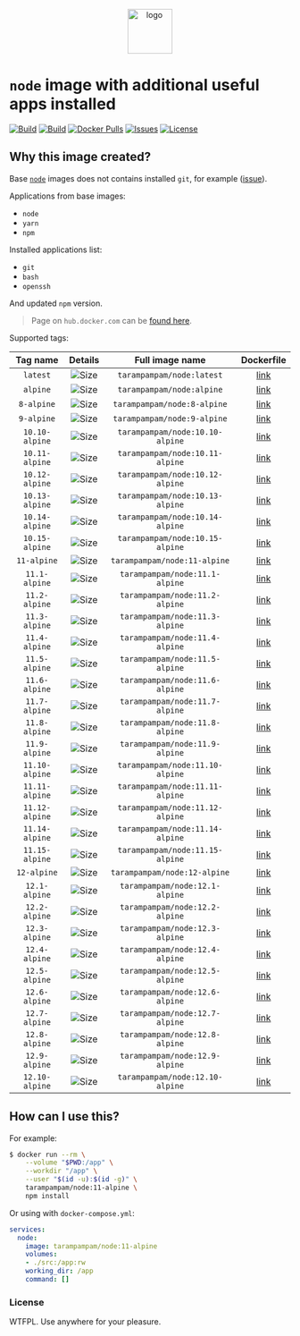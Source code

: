 <p align="center">
  <img alt="logo" src="https://hsto.org/webt/83/nk/0y/83nk0ym623xt8yit1b3pq9tj4cs.png" width="80" />
</p>

# `node` image with additional useful apps installed

[![Build][badge_automated]][link_hub]
[![Build][badge_build]][link_hub]
[![Docker Pulls][badge_pulls]][link_hub]
[![Issues][badge_issues]][link_issues]
[![License][badge_license]][link_license]


## Why this image created?

Base [`node`][link_base_node_image] images does not contains installed `git`, for example ([issue][node-586]).

Applications from base images:

- `node`
- `yarn`
- `npm`

Installed applications list:

- `git`
- `bash`
- `openssh`

And updated `npm` version.

> Page on `hub.docker.com` can be [found here][link_hub].

Supported tags:

Tag name | Details | Full image name | Dockerfile
:------: | :-----: | :-------------: | :--------:
`latest` | ![Size][badge_size_latest] | `tarampampam/node:latest` | [link][dockerfile_latest]
`alpine` | ![Size][badge_size_alpine] | `tarampampam/node:alpine` | [link][dockerfile_alpine]
`8-alpine`    | ![Size][badge_size_8_alpine]    | `tarampampam/node:8-alpine`    | [link][dockerfile_8_alpine]
`9-alpine`    | ![Size][badge_size_9_alpine]    | `tarampampam/node:9-alpine`    | [link][dockerfile_9_alpine]
`10.10-alpine` | ![Size][badge_size_10_10_alpine] | `tarampampam/node:10.10-alpine` | [link][dockerfile_10_10_alpine]
`10.11-alpine` | ![Size][badge_size_10_11_alpine] | `tarampampam/node:10.11-alpine` | [link][dockerfile_10_11_alpine]
`10.12-alpine` | ![Size][badge_size_10_12_alpine] | `tarampampam/node:10.12-alpine` | [link][dockerfile_10_12_alpine]
`10.13-alpine` | ![Size][badge_size_10_13_alpine] | `tarampampam/node:10.13-alpine` | [link][dockerfile_10_13_alpine]
`10.14-alpine` | ![Size][badge_size_10_14_alpine] | `tarampampam/node:10.14-alpine` | [link][dockerfile_10_14_alpine]
`10.15-alpine` | ![Size][badge_size_10_15_alpine] | `tarampampam/node:10.15-alpine` | [link][dockerfile_10_15_alpine]
`11-alpine`    | ![Size][badge_size_11_alpine]    | `tarampampam/node:11-alpine`    | [link][dockerfile_11_alpine]
`11.1-alpine`  | ![Size][badge_size_11_1_alpine]  | `tarampampam/node:11.1-alpine`  | [link][dockerfile_11_1_alpine]
`11.2-alpine`  | ![Size][badge_size_11_2_alpine]  | `tarampampam/node:11.2-alpine`  | [link][dockerfile_11_2_alpine]
`11.3-alpine`  | ![Size][badge_size_11_3_alpine]  | `tarampampam/node:11.3-alpine`  | [link][dockerfile_11_3_alpine]
`11.4-alpine`  | ![Size][badge_size_11_4_alpine]  | `tarampampam/node:11.4-alpine`  | [link][dockerfile_11_4_alpine]
`11.5-alpine`  | ![Size][badge_size_11_5_alpine]  | `tarampampam/node:11.5-alpine`  | [link][dockerfile_11_5_alpine]
`11.6-alpine`  | ![Size][badge_size_11_6_alpine]  | `tarampampam/node:11.6-alpine`  | [link][dockerfile_11_6_alpine]
`11.7-alpine`  | ![Size][badge_size_11_7_alpine]  | `tarampampam/node:11.7-alpine`  | [link][dockerfile_11_7_alpine]
`11.8-alpine`  | ![Size][badge_size_11_8_alpine]  | `tarampampam/node:11.8-alpine`  | [link][dockerfile_11_8_alpine]
`11.9-alpine`  | ![Size][badge_size_11_9_alpine]  | `tarampampam/node:11.9-alpine`  | [link][dockerfile_11_9_alpine]
`11.10-alpine` | ![Size][badge_size_11_10_alpine] | `tarampampam/node:11.10-alpine` | [link][dockerfile_11_10_alpine]
`11.11-alpine` | ![Size][badge_size_11_11_alpine] | `tarampampam/node:11.11-alpine` | [link][dockerfile_11_11_alpine]
`11.12-alpine` | ![Size][badge_size_11_12_alpine] | `tarampampam/node:11.12-alpine` | [link][dockerfile_11_12_alpine]
`11.14-alpine` | ![Size][badge_size_11_14_alpine] | `tarampampam/node:11.14-alpine` | [link][dockerfile_11_14_alpine]
`11.15-alpine` | ![Size][badge_size_11_15_alpine] | `tarampampam/node:11.15-alpine` | [link][dockerfile_11_15_alpine]
`12-alpine`    | ![Size][badge_size_12_alpine]    | `tarampampam/node:12-alpine`    | [link][dockerfile_12_alpine]
`12.1-alpine`  | ![Size][badge_size_12_1_alpine]  | `tarampampam/node:12.1-alpine`  | [link][dockerfile_12_1_alpine]
`12.2-alpine`  | ![Size][badge_size_12_2_alpine]  | `tarampampam/node:12.2-alpine`  | [link][dockerfile_12_2_alpine]
`12.3-alpine`  | ![Size][badge_size_12_3_alpine]  | `tarampampam/node:12.3-alpine`  | [link][dockerfile_12_3_alpine]
`12.4-alpine`  | ![Size][badge_size_12_4_alpine]  | `tarampampam/node:12.4-alpine`  | [link][dockerfile_12_4_alpine]
`12.5-alpine`  | ![Size][badge_size_12_5_alpine]  | `tarampampam/node:12.5-alpine`  | [link][dockerfile_12_5_alpine]
`12.6-alpine`  | ![Size][badge_size_12_6_alpine]  | `tarampampam/node:12.6-alpine`  | [link][dockerfile_12_6_alpine]
`12.7-alpine`  | ![Size][badge_size_12_7_alpine]  | `tarampampam/node:12.7-alpine`  | [link][dockerfile_12_7_alpine]
`12.8-alpine`  | ![Size][badge_size_12_8_alpine]  | `tarampampam/node:12.8-alpine`  | [link][dockerfile_12_8_alpine]
`12.9-alpine`  | ![Size][badge_size_12_9_alpine]  | `tarampampam/node:12.9-alpine`  | [link][dockerfile_12_9_alpine]
`12.10-alpine` | ![Size][badge_size_12_10_alpine] | `tarampampam/node:12.10-alpine` | [link][dockerfile_12_10_alpine]

[badge_size_latest]:https://images.microbadger.com/badges/image/tarampampam/node.svg
[badge_size_alpine]:https://images.microbadger.com/badges/image/tarampampam/node:alpine.svg
[badge_size_8_alpine]:https://images.microbadger.com/badges/image/tarampampam/node:8-alpine.svg
[badge_size_9_alpine]:https://images.microbadger.com/badges/image/tarampampam/node:9-alpine.svg
[badge_size_10_10_alpine]:https://images.microbadger.com/badges/image/tarampampam/node:10.10-alpine.svg
[badge_size_10_11_alpine]:https://images.microbadger.com/badges/image/tarampampam/node:10.11-alpine.svg
[badge_size_10_12_alpine]:https://images.microbadger.com/badges/image/tarampampam/node:10.12-alpine.svg
[badge_size_10_13_alpine]:https://images.microbadger.com/badges/image/tarampampam/node:10.13-alpine.svg
[badge_size_10_14_alpine]:https://images.microbadger.com/badges/image/tarampampam/node:10.14-alpine.svg
[badge_size_10_15_alpine]:https://images.microbadger.com/badges/image/tarampampam/node:10.15-alpine.svg
[badge_size_11_alpine]:https://images.microbadger.com/badges/image/tarampampam/node:11-alpine.svg
[badge_size_11_1_alpine]:https://images.microbadger.com/badges/image/tarampampam/node:11.1-alpine.svg
[badge_size_11_2_alpine]:https://images.microbadger.com/badges/image/tarampampam/node:11.2-alpine.svg
[badge_size_11_3_alpine]:https://images.microbadger.com/badges/image/tarampampam/node:11.3-alpine.svg
[badge_size_11_4_alpine]:https://images.microbadger.com/badges/image/tarampampam/node:11.4-alpine.svg
[badge_size_11_5_alpine]:https://images.microbadger.com/badges/image/tarampampam/node:11.5-alpine.svg
[badge_size_11_6_alpine]:https://images.microbadger.com/badges/image/tarampampam/node:11.6-alpine.svg
[badge_size_11_7_alpine]:https://images.microbadger.com/badges/image/tarampampam/node:11.7-alpine.svg
[badge_size_11_8_alpine]:https://images.microbadger.com/badges/image/tarampampam/node:11.8-alpine.svg
[badge_size_11_9_alpine]:https://images.microbadger.com/badges/image/tarampampam/node:11.9-alpine.svg
[badge_size_11_10_alpine]:https://images.microbadger.com/badges/image/tarampampam/node:11.10-alpine.svg
[badge_size_11_11_alpine]:https://images.microbadger.com/badges/image/tarampampam/node:11.11-alpine.svg
[badge_size_11_12_alpine]:https://images.microbadger.com/badges/image/tarampampam/node:11.12-alpine.svg
[badge_size_11_13_alpine]:https://images.microbadger.com/badges/image/tarampampam/node:11.13-alpine.svg
[badge_size_11_14_alpine]:https://images.microbadger.com/badges/image/tarampampam/node:11.14-alpine.svg
[badge_size_11_15_alpine]:https://images.microbadger.com/badges/image/tarampampam/node:11.15-alpine.svg
[badge_size_12_alpine]:https://images.microbadger.com/badges/image/tarampampam/node:12-alpine.svg
[badge_size_12_1_alpine]:https://images.microbadger.com/badges/image/tarampampam/node:12.1-alpine.svg
[badge_size_12_2_alpine]:https://images.microbadger.com/badges/image/tarampampam/node:12.2-alpine.svg
[badge_size_12_3_alpine]:https://images.microbadger.com/badges/image/tarampampam/node:12.3-alpine.svg
[badge_size_12_4_alpine]:https://images.microbadger.com/badges/image/tarampampam/node:12.4-alpine.svg
[badge_size_12_5_alpine]:https://images.microbadger.com/badges/image/tarampampam/node:12.5-alpine.svg
[badge_size_12_6_alpine]:https://images.microbadger.com/badges/image/tarampampam/node:12.6-alpine.svg
[badge_size_12_7_alpine]:https://images.microbadger.com/badges/image/tarampampam/node:12.7-alpine.svg
[badge_size_12_8_alpine]:https://images.microbadger.com/badges/image/tarampampam/node:12.8-alpine.svg
[badge_size_12_9_alpine]:https://images.microbadger.com/badges/image/tarampampam/node:12.9-alpine.svg
[badge_size_12_10_alpine]:https://images.microbadger.com/badges/image/tarampampam/node:12.10-alpine.svg
[dockerfile_latest]:https://github.com/tarampampam/node-docker/blob/image-latest/Dockerfile
[dockerfile_alpine]:https://github.com/tarampampam/node-docker/blob/image-alpine/Dockerfile
[dockerfile_8_alpine]:https://github.com/tarampampam/node-docker/blob/image-8-alpine/Dockerfile
[dockerfile_9_alpine]:https://github.com/tarampampam/node-docker/blob/image-9-alpine/Dockerfile
[dockerfile_10_alpine]:https://github.com/tarampampam/node-docker/blob/image-10-alpine/Dockerfile
[dockerfile_10_10_alpine]:https://github.com/tarampampam/node-docker/blob/image-10.10-alpine/Dockerfile
[dockerfile_10_11_alpine]:https://github.com/tarampampam/node-docker/blob/image-10.11-alpine/Dockerfile
[dockerfile_10_12_alpine]:https://github.com/tarampampam/node-docker/blob/image-10.12-alpine/Dockerfile
[dockerfile_10_13_alpine]:https://github.com/tarampampam/node-docker/blob/image-10.13-alpine/Dockerfile
[dockerfile_10_14_alpine]:https://github.com/tarampampam/node-docker/blob/image-10.14-alpine/Dockerfile
[dockerfile_10_15_alpine]:https://github.com/tarampampam/node-docker/blob/image-10.15-alpine/Dockerfile
[dockerfile_11_alpine]:https://github.com/tarampampam/node-docker/blob/image-11-alpine/Dockerfile
[dockerfile_11_1_alpine]:https://github.com/tarampampam/node-docker/blob/image-11.1-alpine/Dockerfile
[dockerfile_11_2_alpine]:https://github.com/tarampampam/node-docker/blob/image-11.2-alpine/Dockerfile
[dockerfile_11_3_alpine]:https://github.com/tarampampam/node-docker/blob/image-11.3-alpine/Dockerfile
[dockerfile_11_4_alpine]:https://github.com/tarampampam/node-docker/blob/image-11.4-alpine/Dockerfile
[dockerfile_11_5_alpine]:https://github.com/tarampampam/node-docker/blob/image-11.5-alpine/Dockerfile
[dockerfile_11_6_alpine]:https://github.com/tarampampam/node-docker/blob/image-11.6-alpine/Dockerfile
[dockerfile_11_7_alpine]:https://github.com/tarampampam/node-docker/blob/image-11.7-alpine/Dockerfile
[dockerfile_11_8_alpine]:https://github.com/tarampampam/node-docker/blob/image-11.8-alpine/Dockerfile
[dockerfile_11_9_alpine]:https://github.com/tarampampam/node-docker/blob/image-11.9-alpine/Dockerfile
[dockerfile_11_10_alpine]:https://github.com/tarampampam/node-docker/blob/image-11.10-alpine/Dockerfile
[dockerfile_11_11_alpine]:https://github.com/tarampampam/node-docker/blob/image-11.11-alpine/Dockerfile
[dockerfile_11_12_alpine]:https://github.com/tarampampam/node-docker/blob/image-11.12-alpine/Dockerfile
[dockerfile_11_13_alpine]:https://github.com/tarampampam/node-docker/blob/image-11.13-alpine/Dockerfile
[dockerfile_11_14_alpine]:https://github.com/tarampampam/node-docker/blob/image-11.14-alpine/Dockerfile
[dockerfile_11_15_alpine]:https://github.com/tarampampam/node-docker/blob/image-11.15-alpine/Dockerfile
[dockerfile_12_alpine]:https://github.com/tarampampam/node-docker/blob/image-12-alpine/Dockerfile
[dockerfile_12_1_alpine]:https://github.com/tarampampam/node-docker/blob/image-12.1-alpine/Dockerfile
[dockerfile_12_2_alpine]:https://github.com/tarampampam/node-docker/blob/image-12.2-alpine/Dockerfile
[dockerfile_12_3_alpine]:https://github.com/tarampampam/node-docker/blob/image-12.3-alpine/Dockerfile
[dockerfile_12_4_alpine]:https://github.com/tarampampam/node-docker/blob/image-12.4-alpine/Dockerfile
[dockerfile_12_5_alpine]:https://github.com/tarampampam/node-docker/blob/image-12.5-alpine/Dockerfile
[dockerfile_12_6_alpine]:https://github.com/tarampampam/node-docker/blob/image-12.6-alpine/Dockerfile
[dockerfile_12_7_alpine]:https://github.com/tarampampam/node-docker/blob/image-12.7-alpine/Dockerfile
[dockerfile_12_8_alpine]:https://github.com/tarampampam/node-docker/blob/image-12.8-alpine/Dockerfile
[dockerfile_12_9_alpine]:https://github.com/tarampampam/node-docker/blob/image-12.9-alpine/Dockerfile
[dockerfile_12_10_alpine]:https://github.com/tarampampam/node-docker/blob/image-12.10-alpine/Dockerfile

## How can I use this?

For example:

```bash
$ docker run --rm \
    --volume "$PWD:/app" \
    --workdir "/app" \
    --user "$(id -u):$(id -g)" \
    tarampampam/node:11-alpine \
    npm install
```

Or using with `docker-compose.yml`:

```yml
services:
  node:
    image: tarampampam/node:11-alpine
    volumes:
    - ./src:/app:rw
    working_dir: /app
    command: []
```

### License

WTFPL. Use anywhere for your pleasure.

[badge_automated]:https://img.shields.io/docker/automated/tarampampam/node.svg?style=flat-square&maxAge=30
[badge_pulls]:https://img.shields.io/docker/pulls/tarampampam/node.svg?style=flat-square&maxAge=30
[badge_issues]:https://img.shields.io/github/issues/tarampampam/node-docker.svg?style=flat-square&maxAge=30
[badge_build]:https://img.shields.io/docker/build/tarampampam/node.svg?style=flat-square&maxAge=30
[badge_license]:https://img.shields.io/github/license/tarampampam/node-docker.svg?style=flat-square&maxAge=30
[node-586]:https://github.com/nodejs/docker-node/issues/586
[link_base_node_image]:https://hub.docker.com/_/node?tab=tags
[link_hub]:https://hub.docker.com/r/tarampampam/node/
[link_license]:https://github.com/tarampampam/node-docker/blob/master/LICENSE
[link_issues]:https://github.com/tarampampam/node-docker/issues
